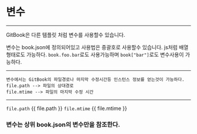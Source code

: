# 변수
***

GitBook은 다른 템플릿 처럼 변수를 사용할수 있습니다.


변수는 book.json에 정의되어있고
사용법은 중괄호로 사용할수 있습니다.
js처럼 배열형태로도 가능하다.
```book.foo.bar```로도 사용가능하며
```book["bar"]```로도 변수사용이 가능하다.


***
    변수에서는 GitBook의 파일경로나 마지막 수정시간등 인스턴스 정보를 얻는것이 가능하다.
    file.path --> 파일의 상대경로
    file.mtime --> 파일의 마지막 수정 시간
***

```file.path``` {{ file.path }}
```file.mtime``` {{ file.mtime }}

### 변수는 상위 book.json의 변수만을 참조한다.